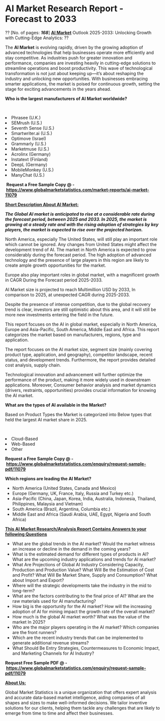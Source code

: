 <H1>AI Market Research Report - Forecast to 2033</H1><p>?? [No. of pages:&nbsp;<strong><em>168</em></strong>]&nbsp;<strong><a href="https://www.globalmarketstatistics.com/market-reports/ai-market-11079">AI&nbsp;Market</a></strong>&nbsp;Outlook 2025-2033: Unlocking Growth with Cutting-Edge Analytics: ??</p><p>The <strong>AI Market</strong> is evolving rapidly, driven by the growing adoption of advanced technologies that help businesses operate more efficiently and stay competitive. As industries push for greater innovation and performance, companies are investing heavily in cutting-edge solutions to streamline operations and boost productivity. This wave of technological transformation is not just about keeping up&mdash;it&rsquo;s about reshaping the industry and unlocking new opportunities. With businesses embracing smarter applications, the market is poised for continuous growth, setting the stage for exciting advancements in the years ahead.</p><p><strong>Who is the largest manufacturers of AI Market worldwide?</strong></p><p>&nbsp;<li>Phrasee (U.K.)<li> SEMrush (U.S.)<li> Seventh Sense (U.S.)<li> Smartwriter.ai (U.S.)<li> Optimove (Israel)<li> Grammarly (U.S.)<li> Marketmuse (U.S.)<li> Acrolinx (Germany) <li> Instatext (Finland)<li> DeepL (Germany)<li> MobileMonkey (U.S.)<li> ManyChat (U.S.)</p><p>&nbsp;<strong>Request a Free Sample Copy @ -&nbsp;<a href="https://www.globalmarketstatistics.com/market-reports/ai-market-11079">https://www.globalmarketstatistics.com/market-reports/ai-market-11079</a></strong></p><p><strong><u>Short Description About AI Market:</u></strong></p><p><strong><em>The Global AI market is anticipated to rise at a considerable rate during the forecast period, between 2025 and 2033. In 2025, the market is growing at a steady rate and with the rising adoption of strategies by key players, the market is expected to rise over the projected horizon.</em></strong></p><p>North America, especially The United States, will still play an important role which cannot be ignored. Any changes from United States might affect the development trend of AI. The market in North America is expected to grow considerably during the forecast period. The high adoption of advanced technology and the presence of large players in this region are likely to create ample growth opportunities for the market.</p><p>Europe also play important roles in global market, with a magnificent growth in CAGR During the Forecast period 2025-2033.</p><p>AI Market size is projected to reach Multimillion USD by 2033, In comparison to 2025, at unexpected CAGR during 2025-2033.</p><p>Despite the presence of intense competition, due to the global recovery trend is clear, investors are still optimistic about this area, and it will still be more new investments entering the field in the future.</p><p>This report focuses on the AI in global market, especially in North America, Europe and Asia-Pacific, South America, Middle East and Africa. This report categorizes the market based on manufacturers, regions, type and application.</p><p>The report focuses on the AI market size, segment size (mainly covering product type, application, and geography), competitor landscape, recent status, and development trends. Furthermore, the report provides detailed cost analysis, supply chain.</p><p>Technological innovation and advancement will further optimize the performance of the product, making it more widely used in downstream applications. Moreover, Consumer behavior analysis and market dynamics (drivers, restraints, opportunities) provides crucial information for knowing the AI market.</p><p><strong>What are the types of AI available in the Market?</strong></p><p>Based on Product Types the Market is categorized into Below types that held the largest AI market share in 2025.</p><p>&nbsp;<li>Cloud-Based<li> Web-Based<li> Other&nbsp;</p><p><strong>Request a Free Sample Copy @ -&nbsp;<a href="https://www.globalmarketstatistics.com/enquiry/request-sample-pdf/11079">https://www.globalmarketstatistics.com/enquiry/request-sample-pdf/11079</a></strong></p><p><strong>Which regions are leading the AI Market?</strong></p><ul><li>North America (United States, Canada and Mexico)</li><li>Europe (Germany, UK, France, Italy, Russia and Turkey etc.)</li><li>Asia-Pacific (China, Japan, Korea, India, Australia, Indonesia, Thailand, Philippines, Malaysia and Vietnam)</li><li>South America (Brazil, Argentina, Columbia etc.)</li><li>Middle East and Africa (Saudi Arabia, UAE, Egypt, Nigeria and South Africa)</li></ul><p><strong><u>This AI Market Research/Analysis Report Contains Answers to your following Questions</u></strong></p><ul><li>What are the global trends in the AI market? Would the market witness an increase or decline in the demand in the coming years?</li><li>What is the estimated demand for different types of products in AI? What are the upcoming industry applications and trends for AI market?</li><li>What Are Projections of Global AI Industry Considering Capacity, Production and Production Value? What Will Be the Estimation of Cost and Profit? What Will Be Market Share, Supply and Consumption? What about Import and Export?</li><li>Where will the strategic developments take the industry in the mid to long-term?</li><li>What are the factors contributing to the final price of AI? What are the raw materials used for AI manufacturing?</li><li>How big is the opportunity for the AI market? How will the increasing adoption of AI for mining impact the growth rate of the overall market?</li><li>How much is the global AI market worth? What was the value of the market In 2025?</li><li>Who are the major players operating in the AI market? Which companies are the front runners?</li><li>Which are the recent industry trends that can be implemented to generate additional revenue streams?</li><li>What Should Be Entry Strategies, Countermeasures to Economic Impact, and Marketing Channels for AI Industry?</li></ul><p><strong>Request Free Sample PDF @ -&nbsp;<a href="https://www.globalmarketstatistics.com/enquiry/request-sample-pdf/11079">https://www.globalmarketstatistics.com/enquiry/request-sample-pdf/11079</a></strong></p><p><strong><u>About Us:</u></strong></p><p>Global Market Statistics&nbsp;is a unique organization that offers expert analysis and accurate data-based market intelligence, aiding companies of all shapes and sizes to make well-informed decisions. We tailor inventive solutions for our clients, helping them tackle any challenges that are likely to emerge from time to time and affect their businesses.</p>
